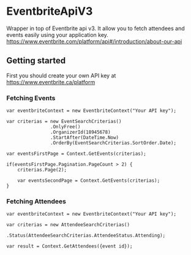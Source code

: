 # EventbriteApiV3

Wrapper in top of Eventbrite api v3.  It allow you to fetch attendees and events easily using your application key.
https://www.eventbrite.com/platform/api#/introduction/about-our-api

## Getting started

First you should create your own API key at https://www.eventbrite.ca/platform

### Fetching Events
```
var eventbriteContext = new EventbriteContext("Your API key");

var criterias = new EventSearchCriterias()
                .OnlyFree()
                .OrganizerId(18945678)
                .StartAfter(DateTime.Now)
                .OrderBy(EventSearchCriterias.SortOrder.Date);

var eventsFirstPage = Context.GetEvents(criterias);

if(eventsFirstPage.Pagination.PageCount > 2) {
	criterias.Page(2);

	var eventsSecondPage = Context.GetEvents(criterias);
}
```

### Fetching Attendees

```
var eventbriteContext = new EventbriteContext("Your API key");

var criterias = new AttendeeSearchCriterias()
                .Status(AttendeeSearchCriterias.AttendeeStatus.Attending);

var result = Context.GetAttendees({event id});
```